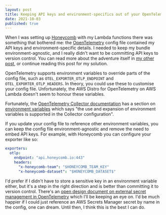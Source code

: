 ```yaml
---
layout: post
title: Keeping API keys and environment-specifics out of your OpenTelemetry config
date: 2021-10-03
published: true
---
```


When I was setting up [Honeycomb](https://www.honeycomb.io/) with my Lambda functions there was something that bothered me: the [OpenTelemetry](https://opentelemetry.io/) config file contained my API keys and environment-specific details. I needed to keep my bundle environment-agnostic, and I really didn't want to be committing API keys to version control. You can read more about the adventure itself in [my other post](/writings/getting-honeycomb-working-with-my-aws-lambda-functions), or continue reading this post for my solution.

<!-- more -->

OpenTelemetry supports environment variables to override parts of the config file, such as `OTEL_EXPORTER_OTLP_ENDPOINT` and `OTEL_EXPORTER_OTLP_HEADERS`. In theory, you could use these to customise your config file. Unfortunately, the AWS Distro for OpenTelemetry on AWS Lambda doesn't seem to honour these variables.

Fortunately, the [OpenTelemetry Collector documentation](https://opentelemetry.io/docs/collector/configuration) has a section on [environment variables](https://opentelemetry.io/docs/collector/configuration/#configuration-environment-variables) which says "the use and expansion of environment variables is supported in the Collector configuration".

If you update your config file to reference other environment variables, you can keep the config file environment-agnostic and remove the need to embed API keys. For example, with Honeycomb you can configure your exporter like so:

```yaml
exporters:
  otlp:
    endpoint: "api.honeycomb.io:443"
    headers:
      "x-honeycomb-team": "$HONEYCOMB_TEAM_KEY"
      "x-honeycomb-dataset": "$HONEYCOMB_DATASET$"
```

I'd prefer if I didn't have to store a sensitive key in an environment variable either, but it's a step in the right direction and is better than committing it to version control. There's an [open design document on external secret management in OpenTelemetry](https://github.com/open-telemetry/opentelemetry-collector/issues/2469) which I'll be keeping an eye on. I'd be much happier if I could just reference an AWS Secrets Manager secret by name in the config, one can dream. Until then, I think this is the best I can do.
